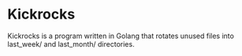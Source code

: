 Kickrocks
=========

Kickrocks is a program written in Golang that rotates unused files into last_week/ and last_month/ directories.

